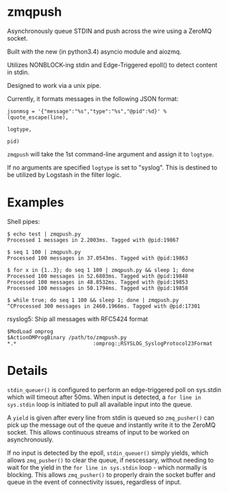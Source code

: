 zmqpush
=======

Asynchronously queue STDIN and push across the wire using a ZeroMQ socket.

Built with the new (in python3.4) asyncio module and aiozmq.

Utilizes NONBLOCK-ing stdin and Edge-Triggered epoll() to detect content in stdin.

Designed to work via a unix pipe.

Currently, it formats messages in the following JSON format:

```
jsonmsg = '{"message":"%s","type":"%s","@pid":%d}' % (quote_escape(line),
                                                                   logtype,
                                                                   pid)
```

`zmqpush` will take the 1st command-line argument and assign it to `logtype`. 

If no arguments are specified `logtype` is set to "syslog". This is destined to be utilized by Logstash in the filter logic.

Examples
=======

Shell pipes:
```
$ echo test | zmqpush.py
Processed 1 messages in 2.2003ms. Tagged with @pid:19867

$ seq 1 100 | zmqpush.py
Processed 100 messages in 37.0543ms. Tagged with @pid:19863

$ for x in {1..3}; do seq 1 100 | zmqpush.py && sleep 1; done
Processed 100 messages in 52.6803ms. Tagged with @pid:19848
Processed 100 messages in 48.8532ms. Tagged with @pid:19853
Processed 100 messages in 50.1794ms. Tagged with @pid:19858

$ while true; do seq 1 100 && sleep 1; done | zmqpush.py 
^CProcessed 300 messages in 2460.1966ms. Tagged with @pid:17301
```

rsyslog5: Ship all messages with RFC5424 format
```
$ModLoad omprog
$ActionOMProgBinary /path/to/zmqpush.py
*.*							:omprog:;RSYSLOG_SyslogProtocol23Format
```


Details
=======

`stdin_queuer()` is configured to perform an edge-triggered poll on sys.stdin which will timeout after 50ms. When input is detected, a `for line in sys.stdin` loop is initiated to pull all available input into the queue.

A `yield` is given after every line from stdin is queued so `zmq_pusher()` can pick up the message out of the queue and instantly write it to the ZeroMQ socket. This allows continuous streams of input to be worked on asynchronously.

If no input is detected by the epoll, `stdin_queuer()` simply yields, which allows `zmq_pusher()` to clear the queue, if nescessary, without needing to wait for the yield in the  `for line in sys.stdin` loop - which normally is blocking. This allows `zmq_pusher()` to properly drain the socket buffer and queue in the event of connectivity issues, regardless of input.
